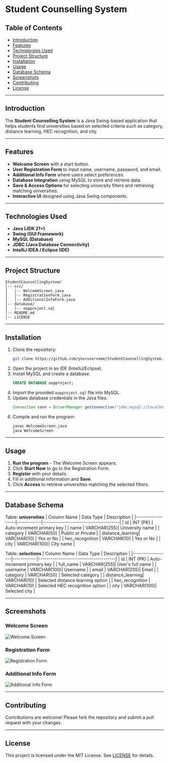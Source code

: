 # Student Counselling System

## Table of Contents
- [Introduction](#introduction)
- [Features](#features)
- [Technologies Used](#technologies-used)
- [Project Structure](#project-structure)
- [Installation](#installation)
- [Usage](#usage)
- [Database Schema](#database-schema)
- [Screenshots](#screenshots)
- [Contributing](#contributing)
- [License](#license)

---

## Introduction
The **Student Counselling System** is a Java Swing-based application that helps students find universities based on selected criteria such as category, distance learning, HEC recognition, and city.

---

## Features
- **Welcome Screen** with a start button.
- **User Registration Form** to input name, username, password, and email.
- **Additional Info Form** where users select preferences.
- **Database Integration** using MySQL to store and retrieve data.
- **Save & Access Options** for selecting university filters and retrieving matching universities.
- **Interactive UI** designed using Java Swing components.

---

## Technologies Used
- **Java (JDK 21+)**
- **Swing (GUI Framework)**
- **MySQL (Database)**
- **JDBC (Java Database Connectivity)**
- **IntelliJ IDEA / Eclipse (IDE)**

---

## Project Structure
```
StudentCounsellingSystem/
│-- src/
│   │-- WelcomeScreen.java
│   │-- RegistrationForm.java
│   │-- AdditionalInfoForm.java
│-- database/
│   │-- oopproject.sql
│-- README.md
│-- LICENSE
```

---

## Installation
1. Clone the repository:
   ```sh
   git clone https://github.com/yourusername/StudentCounsellingSystem.git
   ```
2. Open the project in an IDE (IntelliJ/Eclipse).
3. Install MySQL and create a database:
   ```sql
   CREATE DATABASE oopproject;
   ```
4. Import the provided `oopproject.sql` file into MySQL.
5. Update database credentials in the Java files:
   ```java
   Connection conn = DriverManager.getConnection("jdbc:mysql://localhost:3306/oopproject", "root", "password");
   ```
6. Compile and run the program:
   ```sh
   javac WelcomeScreen.java
   java WelcomeScreen
   ```

---

## Usage
1. **Run the program** - The Welcome Screen appears.
2. Click **Start Now** to go to the Registration Form.
3. **Register** with your details.
4. Fill in additional information and **Save**.
5. Click **Access** to retrieve universities matching the selected filters.

---

## Database Schema
Table: **universities**
| Column Name       | Data Type   | Description                          |
|------------------|------------|--------------------------------------|
| id               | INT (PK)    | Auto-increment primary key          |
| name             | VARCHAR(255)| University name                      |
| category         | VARCHAR(50) | Public or Private                   |
| distance_learning| VARCHAR(10) | Yes or No                            |
| hec_recognition  | VARCHAR(10) | Yes or No                            |
| city             | VARCHAR(100)| City name                            |

Table: **selections**
| Column Name       | Data Type   | Description                          |
|------------------|------------|--------------------------------------|
| id               | INT (PK)    | Auto-increment primary key          |
| full_name        | VARCHAR(255)| User's full name                     |
| username         | VARCHAR(100)| Username                             |
| email            | VARCHAR(255)| Email                                |
| category         | VARCHAR(50) | Selected category                    |
| distance_learning| VARCHAR(10) | Selected distance learning option   |
| hec_recognition  | VARCHAR(10) | Selected HEC recognition option     |
| city             | VARCHAR(100)| Selected city                        |

---

## Screenshots
### Welcome Screen
![Welcome Screen](https://via.placeholder.com/600x400)

### Registration Form
![Registration Form](https://via.placeholder.com/600x400)

### Additional Info Form
![Additional Info Form](https://via.placeholder.com/600x400)

---

## Contributing
Contributions are welcome! Please fork the repository and submit a pull request with your changes.

---

## License
This project is licensed under the MIT License. See [LICENSE](LICENSE) for details.
